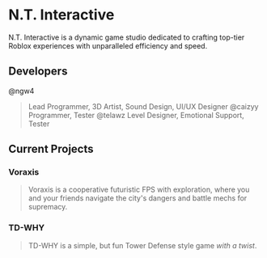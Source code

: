 # N.T. Interactive
N.T. Interactive is a dynamic game studio dedicated to crafting top-tier Roblox experiences with unparalleled efficiency and speed.

## Developers
@ngw4
> Lead Programmer, 3D Artist, Sound Design, UI/UX Designer
@caizyy 
> Programmer, Tester
@telawz
> Level Designer, Emotional Support, Tester

## Current Projects
### Voraxis
> Voraxis is a cooperative futuristic FPS with exploration, where you and your friends navigate the city's dangers and battle mechs for supremacy.
### TD-WHY
> TD-WHY is a simple, but fun Tower Defense style game *with a twist*.

